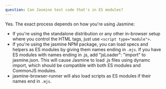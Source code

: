 ```yaml
---
question: Can Jasmine test code that's in ES modules?
---
```


Yes. The exact process depends on how you're using Jasmine:

* If you're using the standalone distribution or any other in-browser setup
  where you control the HTML tags, just use `<script type="module">`.
* If you're using the jasmine NPM package, you can load specs and helpers
  as ES modules by giving them names ending in `.mjs`. If you have ES modules
  with names ending in .js, add "jsLoader": "import" to jasmine.json. This will
  cause Jasmine to load .js files using dynamc import, which should be
  compatible with both ES modules and CommonJS modules.
* jasmine-browser-runner will also load scripts as ES modules 
  if their names end in `.mjs`.
